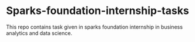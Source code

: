 # Sparks-foundation-internship-tasks
This repo contains task given in sparks foundation internship in business analytics and data science.
